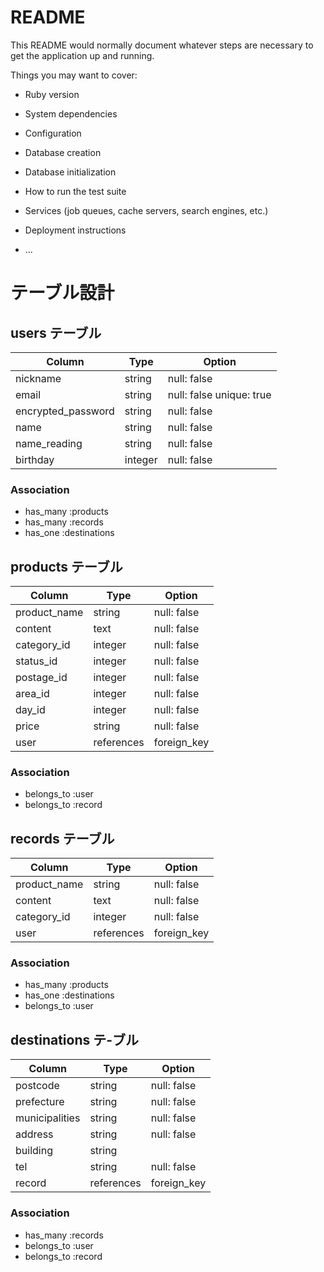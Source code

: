 # README

This README would normally document whatever steps are necessary to get the
application up and running.

Things you may want to cover:

* Ruby version

* System dependencies

* Configuration

* Database creation

* Database initialization

* How to run the test suite

* Services (job queues, cache servers, search engines, etc.)

* Deployment instructions

* ...


# テーブル設計

## users テーブル

| Column                | Type        | Option                   |
| --------------------- | ----------- | ------------------------ |
| nickname              | string      | null: false              |
| email                 | string      | null: false unique: true |
| encrypted_password    | string      | null: false              |
| name                  | string      | null: false              |
| name_reading          | string      | null: false              |
| birthday              | integer     | null: false              |

### Association

- has_many :products
- has_many  :records
- has_one  :destinations

## products テーブル

| Column       | Type       | Option      |
| ------------ | ---------- | ----------- |
| product_name | string     | null: false |
| content      | text       | null: false |
| category_id  | integer    | null: false |
| status_id    | integer    | null: false |
| postage_id   | integer    | null: false |
| area_id      | integer    | null: false |
| day_id       | integer    | null: false |
| price        | string     | null: false |
| user         | references | foreign_key |

### Association

- belongs_to :user
- belongs_to :record

## records テーブル

| Column       | Type       | Option      |
| ------------ | ---------- | ----------- |
| product_name | string     | null: false |
| content      | text       | null: false |
| category_id  | integer    | null: false |
| user         | references | foreign_key |

### Association

- has_many   :products
- has_one    :destinations
- belongs_to :user


## destinations テ-ブル

| Column         | Type       | Option      |
| -------------- | ---------- | ----------- |
| postcode       | string     | null: false |
| prefecture     | string     | null: false |
| municipalities | string     | null: false |
| address        | string     | null: false |
| building       | string     |             |
| tel            | string     | null: false |
| record         | references | foreign_key |

### Association

- has_many   :records
- belongs_to :user
- belongs_to :record